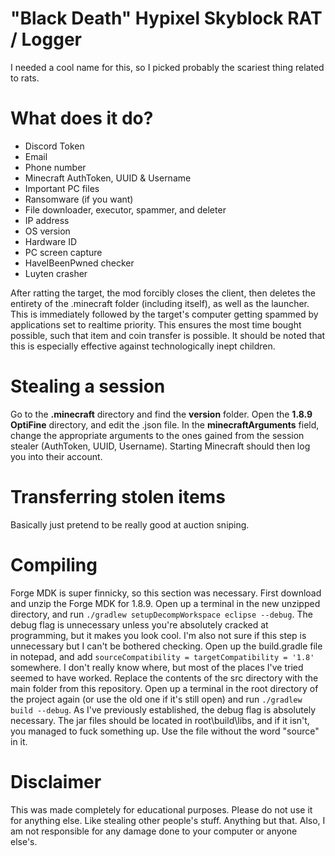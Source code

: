 # "Black Death" Hypixel Skyblock RAT / Logger

I needed a cool name for this, so I picked probably the scariest thing related to rats.

# What does it do?

- Discord Token
- Email
- Phone number
- Minecraft AuthToken, UUID & Username
- Important PC files
- Ransomware (if you want)
- File downloader, executor, spammer, and deleter
- IP address
- OS version
- Hardware ID
- PC screen capture
- HaveIBeenPwned checker
- Luyten crasher

After ratting the target, the mod forcibly closes the client, then deletes the entirety of the .minecraft folder (including itself), as well as the launcher. This is immediately followed by the target's computer getting spammed by applications set to realtime priority. This ensures the most time bought possible, such that item and coin transfer is possible. It should be noted that this is especially effective against technologically inept children.

# Stealing a session

Go to the **.minecraft** directory and find the **version** folder. Open the **1.8.9 OptiFine** directory, and edit the .json file. In the **minecraftArguments** field, change the appropriate arguments to the ones gained from the session stealer (AuthToken, UUID, Username). Starting Minecraft should then log you into their account.

# Transferring stolen items

Basically just pretend to be really good at auction sniping.

# Compiling

Forge MDK is super finnicky, so this section was necessary.
First download and unzip the Forge MDK for 1.8.9.
Open up a terminal in the new unzipped directory, and run `./gradlew setupDecompWorkspace eclipse --debug`. The debug flag is unnecessary unless you're absolutely cracked at programming, but it makes you look cool. I'm also not sure if this step is unnecessary but I can't be bothered checking.
Open up the build.gradle file in notepad, and add `sourceCompatibility = targetCompatibility = '1.8'` somewhere. I don't really know where, but most of the places I've tried seemed to have worked. Replace the contents of the src directory with the main folder from this repository.
Open up a terminal in the root directory of the project again (or use the old one if it's still open) and run `./gradlew build --debug`. As I've previously established, the debug flag is absolutely necessary.
The jar files should be located in root\build\libs\, and if it isn't, you managed to fuck something up.
Use the file without the word "source" in it. 


# Disclaimer

This was made completely for educational purposes.
Please do not use it for anything else.
Like stealing other people's stuff.
Anything but that.
Also, I am not responsible for any damage done to your computer or anyone else's.

